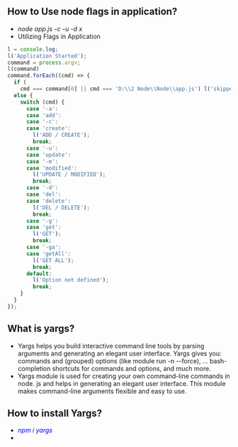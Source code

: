 ## How to Use node flags in application?
* *node app.js -c -u -d x*
* Utilizing Flags in Application
```javascript
l = console.log;
l('Application Started');
command = process.argv;
l(command)
command.forEach((cmd) => {
  if (
    cmd === command[0] || cmd === 'D:\\2 Node\\Node\\app.js') l('skipped options');
  else {
    switch (cmd) {
      case '-a':
      case 'add':
      case '-c':
      case 'create':
        l('ADD / CREATE');
        break;
      case '-u':
      case 'update':
      case '-m':
      case 'modified':
        l('UPDATE / MODIFIED');
        break;
      case '-d':
      case 'del':
      case 'delete':
        l('DEL / DELETE');
        break;
      case '-g':
      case 'get':
        l('GET');
        break;
      case '-ga':
      case 'getAll':
        l('GET ALL');
        break;
      default:
        l('Option not defined');
        break;
    }
  }
});

```

## What is yargs?
* Yargs helps you build interactive command line tools by parsing arguments and generating an elegant user interface. Yargs gives you: commands and (grouped) options (like module run -n --force), ... bash-completion shortcuts for commands and options, and much more.
* Yargs module is used for creating your own command-line commands in node. js and helps in generating an elegant user interface. This module makes command-line arguments flexible and easy to use.
## How to install Yargs?
* <span style="color:blue">*npm i yargs* </span>
* 
